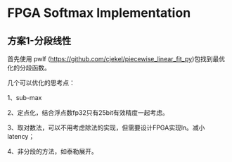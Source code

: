 # FPGA Softmax Implementation

## 方案1-分段线性

首先使用 pwlf (https://github.com/cjekel/piecewise_linear_fit_py)包找到最优化的分段函数。



几个可以优化的思考点：

1、sub-max

2、定点化，结合浮点数fp32只有25bit有效精度一起考虑。

3、取对数法，可以不用考虑除法的实现，但需要设计FPGA实现ln。减小latency；

4、非分段的方法，如泰勒展开。